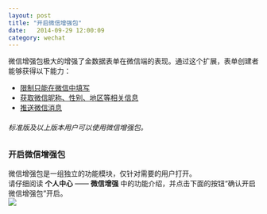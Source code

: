 ```yaml
---
layout: post
title: "开启微信增强包"
date:   2014-09-29 12:00:09
category: wechat
---
```


微信增强包极大的增强了金数据表单在微信端的表现。通过这个扩展，表单创建者能够获得以下能力：

* [限制只能在微信中填写](wechat-only.html)
* [获取微信昵称、性别、地区等相关信息](wechat-personal-info.html)
* [推送微信消息](wechat-push.html)

###### 标准版及以上版本用户可以使用微信增强包。

### 开启微信增强包

微信增强包是一组独立的功能模块，仅针对需要的用户打开。  
请仔细阅读 **个人中心** —— **微信增强** 中的功能介绍，并点击下面的按钮“确认开启微信增强包”开启。	
	![](http://jinshuju-help-pics.b0.upaiyun.com/images/enable-wechat-pack-1.png)
